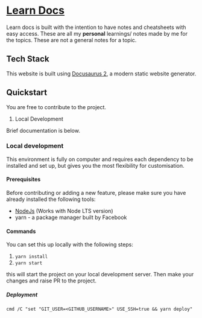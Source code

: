 # [Learn Docs](https://stevenovak123.github.io/learndocs/)

Learn docs is built with the intention to have notes and cheatsheets with easy access.
These are all my **personal** learnings/ notes made by me for the topics. These are not a general notes for a topic.

## Tech Stack

This website is built using [Docusaurus 2](https://docusaurus.io/), a modern static website generator.

## Quickstart

You are free to contribute to the project.

1. Local Development

Brief documentation is below.

### Local development

This environment is fully on computer and requires each dependency to be installed and set up, but gives you the most flexibility for customisation.

#### Prerequisites

Before contributing or adding a new feature, please make sure you have already installed the following tools:

- [NodeJs](https://nodejs.org/en/download/) (Works with Node LTS version)
- yarn - a package manager built by Facebook

#### Commands

You can set this up locally with the following steps:

1. `yarn install`
1. `yarn start`

this will start the project on your local development server. Then make your changes and raise PR to the project.

##### Deployment

`cmd /C "set "GIT_USER=<GITHUB_USERNAME>" USE_SSH=true && yarn deploy"`
